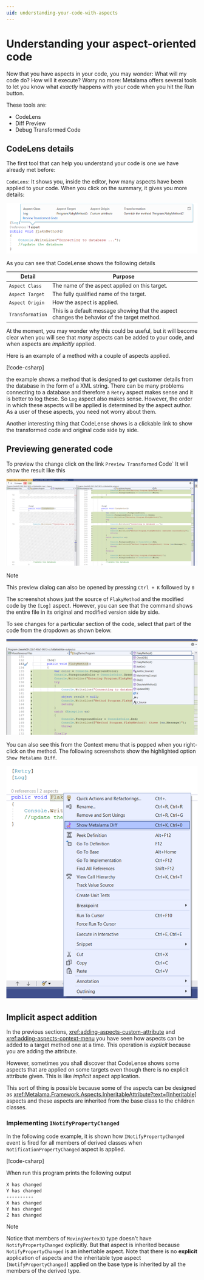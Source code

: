 ```yaml
---
uid: understanding-your-code-with-aspects
---
```


# Understanding your aspect-oriented code

Now that you have aspects in your code, you may wonder: What will my code do? How will it execute? Worry no more: Metalama offers several tools to let you know what _exactly_ happens with your code when you hit the Run button.

These tools are:

* CodeLens
* Diff Preview
* Debug Transformed Code


## CodeLens details

The first tool that can help you understand your code is one we have already met before:

`CodeLens`:
It shows you, inside the editor, how many aspects have been applied to your code. When you click on the summary, it gives you more details:

![](./images/log_aspect_applied_on_flakymethod.png)

As you can see that CodeLense shows the following details

|Detail | Purpose
|-------|---------
|`Aspect Class` | The name of the aspect applied on this target.
|`Aspect Target` |The fully qualified name of the target.
|`Aspect Origin` |How the aspect is applied.
|`Transformation`|This is a default message showing that the aspect changes the behavior of the target method.

At the moment, you may wonder why this could be useful, but it will become clear when you will see that _many_ aspects can be added to your code, and when aspects are _implicitly_ applied.


Here is an example of a method with a couple of aspects applied.

[!code-csharp[](~\code\DebugDemo3\Program.cs)]

the example shows a method that is designed to get customer details from the database in the form of a XML string. There can be many problems connecting to a database and therefore a `Retry` aspect makes sense and it is better to log these. So `Log` aspect also makes sense. However, the order in which these aspects will be applied is determined by the aspect author. As a user of these aspects, you need not worry about them.

Another interesting thing that CodeLense shows is a clickable link to show the transformed code and original code side by side.

## Previewing generated code

To preview the change click on the link `Preview Transformed` Code` It will show the result like this

![Metalama_Diff_Side_by_Side](../images/../using-aspects/images/lama_diff_side_by_side.png)

> [!NOTE]
> This preview dialog can also be opened by pressing `Ctrl + K` followed by `0`

The screenshot shows just the source of `FlakyMethod` and the modified code by the `[Log]` aspect. However, you can see that the command shows the entire file in its original and modified version side by side.

To see changes for a particular section of the code, select that part of the code from the dropdown as shown below.

![Diff_change_selector](../images/../using-aspects/images/metalama_diff_change_view_selector.png)

You can also see this from the Context menu that is popped when you right-click on the method. The following screenshots show the highlighted option `Show Metalama Diff`.

![Metalama_Diff_Menu_Option](../images/../using-aspects/images/showing_metalama_diff_option.png)


## Implicit aspect addition
In the previous sections,  <xref:adding-aspects-custom-attribute> and <xref:adding-aspects-context-menu> you have seen how aspects can be added to a target method one at a time. This operation is _explicit_ because you are adding the attribute.

However, sometimes you shall discover that CodeLense shows some aspects that are applied on some targets even though there is no explicit attribute given. This is like _implicit_ aspect application.

This sort of thing is possible because some of the aspects can be designed as <xref:Metalama.Framework.Aspects.InheritableAttribute?text=[Inheritable]> aspects and these aspects are inherited from the base class to the children classes.

### Implementing `INotifyPropertyChanged`
In the following code example, it is shown how `INotifyPropertyChanged` event is fired for all members of derived classes when `NotificationPropertyChanged` aspect is applied.

[!code-csharp[](../../../code/DebugDemo4/Program.cs)]


When run this program prints the following output

```
X has changed
Y has changed
----------
X has changed
Y has changed
Z has changed
```

> [!NOTE]
> Notice that members of `MovingVertex3D` type doesn't have `NotifyPropertyChanged` explicitly. But that aspect is inherited because `NotifyPropertyChanged` is an inhertiable aspect.
Note that there is no **explicit** application of aspects and the inheritable type aspect `[NotifyPropertyChanged]` applied on the base type is inherited by all the members of the derived type.


